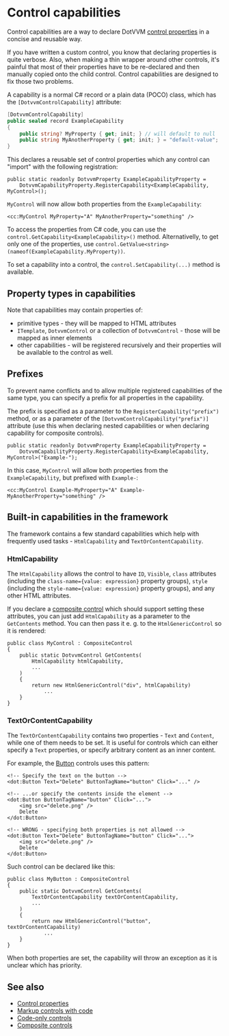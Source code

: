 # Control capabilities

Control capabilities are a way to declare DotVVM [control properties](control-properties) in a concise and reusable way. 

If you have written a custom control, you know that declaring properties is quite verbose. Also, when making a thin wrapper around other controls, it's painful that most of their properties have to be re-declared and then manually copied onto the child control. Control capabilities are designed to fix those two problems.

A capability is a normal C# record or a plain data (POCO) class, which has the `[DotvvmControlCapability]` attribute:

```csharp
[DotvvmControlCapability]
public sealed record ExampleCapability
{
    public string? MyProperty { get; init; } // will default to null
    public string MyAnotherProperty { get; init; } = "default-value";
}
```

This declares a reusable set of control properties which any control can "import" with the following registration:

```CSHARP
public static readonly DotvvmProperty ExampleCapabilityProperty =
    DotvvmCapabilityProperty.RegisterCapability<ExampleCapability, MyControl>();
```

`MyControl` will now allow both properties from the `ExampleCapability`: 

```DOTHTML
<cc:MyControl MyProperty="A" MyAnotherProperty="something" />
``` 

To access the properties from C# code, you can use the `control.GetCapability<ExampleCapability>()` method. Alternativelly, to get only one of the properties, use `control.GetValue<string>(nameof(ExampleCapability.MyProperty))`. 

To set a capability into a control, the `control.SetCapability(...)` method is available.

## Property types in capabilities

Note that capabilities may contain properties of:

* primitive types - they will be mapped to HTML attributes
* `ITemplate`, `DotvvmControl` or a collection of `DotvvmControl` - those will be mapped as inner elements
* other capabilities - will be registered recursively and their properties will be available to the control as well.

## Prefixes

To prevent name conflicts and to allow multiple registered capabilities of the same type, you can specify a prefix for all properties in the capability. 

The prefix is specified as a parameter to the `RegisterCapability("prefix")` method, or as a parameter of the `[DotvvmControlCapability("prefix")]` attribute (use this when declaring nested capabilities or when declaring capability for composite controls).

```CSHARP
public static readonly DotvvmProperty ExampleCapabilityProperty =
    DotvvmCapabilityProperty.RegisterCapability<ExampleCapability, MyControl>("Example-");
```

In this case, `MyControl` will allow both properties from the `ExampleCapability`, but prefixed with `Example-`: 

```DOTHTML
<cc:MyControl Example-MyProperty="A" Example-MyAnotherProperty="something" />
``` 

## Built-in capabilities in the framework

The framework contains a few standard capabilities which help with frequently used tasks - `HtmlCapability` and `TextOrContentCapability`.

### HtmlCapability

The `HtmlCapability` allows the control to have `ID`, `Visible`, `class` attributes (including the `class-name={value: expression}` property groups), `style` (including the `style-name={value: expression}` property groups), and any other HTML attributes.

If you declare a [composite control](composite-control) which should support setting these attributes, you can just add `HtmlCapability` as a parameter to the `GetContents` method. You can then pass it e. g. to the `HtmlGenericControl` so it is rendered:

```CSHARP
public class MyControl : CompositeControl
{
    public static DotvvmControl GetContents(
        HtmlCapability htmlCapability,
        ...
    )
    {
        return new HtmlGenericControl("div", htmlCapability) 
            ...
    }
}
```

### TextOrContentCapability

The `TextOrContentCapability` contains two properties - `Text` and `Content`, while one of them needs to be set. It is useful for controls which can either specify a `Text` properties, or specify arbitrary content as an inner content.

For example, the [Button](~/controls/builtin/Button) controls uses this pattern:

```DOTHTML
<!-- Specify the text on the button -->
<dot:Button Text="Delete" ButtonTagName="button" Click="..." />

<!-- ...or specify the contents inside the element -->
<dot:Button ButtonTagName="button" Click="...">
    <img src="delete.png" /> 
    Delete
</dot:Button>

<!-- WRONG - specifying both properties is not allowed -->
<dot:Button Text="Delete" ButtonTagName="button" Click="...">
    <img src="delete.png" /> 
    Delete
</dot:Button>
```

Such control can be declared like this:

```CSHARP
public class MyButton : CompositeControl
{
    public static DotvvmControl GetContents(
        TextOrContentCapability textOrContentCapability,
        ... 
    )
    {
        return new HtmlGenericControl("button", textOrContentCapability)
            ...
    }
}
```

When both properties are set, the capability will throw an exception as it is unclear which has priority.

## See also

* [Control properties](control-properties)
* [Markup controls with code](markup-controls-with-code)
* [Code-only controls](code-only-controls)
* [Composite controls](composite-controls)